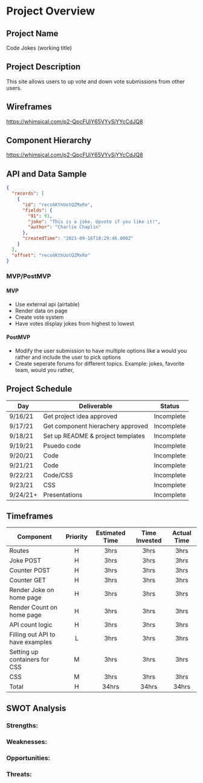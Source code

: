 # Project Overview

## Project Name

Code Jokes (working title)

## Project Description

This site allows users to up vote and down vote submissions from other users.

## Wireframes

https://whimsical.com/p2-QpcFUjY65VYvSjYYcCdJQ8

## Component Hierarchy

https://whimsical.com/p2-QpcFUjY65VYvSjYYcCdJQ8

## API and Data Sample

```json
{
  "records": [
    {
      "id": "recs6KthUotQZMxRo",
      "fields": {
        "91": 91,
        "joke": "This is a joke. Upvote if you like it!",
        "author": "Charlie Chaplin"
      },
      "createdTime": "2021-09-16T18:29:46.000Z"
    }
  ],
  "offset": "recs6KthUotQZMxRo"
}
```

### MVP/PostMVP

#### MVP

- Use external api (airtable)
- Render data on page
- Create vote system
- Have votes display jokes from highest to lowest

#### PostMVP

- Modify the user submission to have multiple options like a would you rather and include the user to pick options
- Create seperate forums for different topics. Example: jokes, favorite team, would you rather,

## Project Schedule

| Day      | Deliverable                       | Status     |
| -------- | --------------------------------- | ---------- |
| 9/16/21  | Get project idea approved         | Incomplete |
| 9/17/21  | Get component hierachery approved | Incomplete |
| 9/18/21  | Set up README & project templates | Incomplete |
| 9/19/21  | Psuedo code                       | Incomplete |
| 9/20/21  | Code                              | Incomplete |
| 9/21/21  | Code                              | Incomplete |
| 9/22/21  | Code/CSS                          | Incomplete |
| 9/23/21  | CSS                               | Incomplete |
| 9/24/21+ | Presentations                     | Incomplete |

## Timeframes

| Component                        | Priority | Estimated Time | Time Invested | Actual Time |
| -------------------------------- | :------: | :------------: | :-----------: | :---------: |
| Routes                           |    H     |      3hrs      |     3hrs      |    3hrs     |
| Joke POST                        |    H     |      3hrs      |     3hrs      |    3hrs     |
| Counter POST                     |    H     |      3hrs      |     3hrs      |    3hrs     |
| Counter GET                      |    H     |      3hrs      |     3hrs      |    3hrs     |
| Render Joke on home page         |    H     |      3hrs      |     3hrs      |    3hrs     |
| Render Count on home page        |    H     |      3hrs      |     3hrs      |    3hrs     |
| API count logic                  |    H     |      3hrs      |     3hrs      |    3hrs     |
| Filling out API to have examples |    L     |      3hrs      |     3hrs      |    3hrs     |
| Setting up containers for CSS    |    M     |      3hrs      |     3hrs      |    3hrs     |
| CSS                              |    M     |      3hrs      |     3hrs      |    3hrs     |
| Total                            |    H     |     34hrs      |     34hrs     |    34hrs    |

## SWOT Analysis

### Strengths:

### Weaknesses:

### Opportunities:

### Threats:
